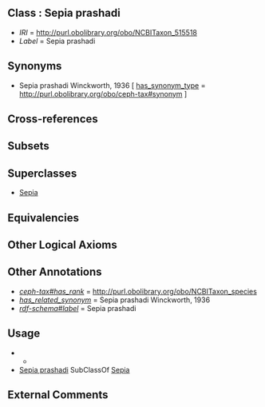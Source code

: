 
## Class : Sepia prashadi

 * *IRI* = http://purl.obolibrary.org/obo/NCBITaxon_515518
 * *Label* = Sepia prashadi

## Synonyms

 * Sepia prashadi Winckworth, 1936 [ [has_synonym_type](../../pe/oboInOwl#hasSynonymType.md) = http://purl.obolibrary.org/obo/ceph-tax#synonym ]

## Cross-references


## Subsets


## Superclasses

 * [Sepia](../../NCBITaxon/09/NCBITaxon_6609.md)

## Equivalencies


## Other Logical Axioms


## Other Annotations

 * *[ceph-tax#has_rank](../../ceph-tax#has/nk/ceph-tax#has_rank.md)* = http://purl.obolibrary.org/obo/NCBITaxon_species
 * *[has_related_synonym](../../ym/oboInOwl#hasRelatedSynonym.md)* = Sepia prashadi Winckworth, 1936
 * *[rdf-schema#label](../../el/rdf-schema#label.md)* = Sepia prashadi

## Usage

 * -
 * [Sepia prashadi](../../NCBITaxon/18/NCBITaxon_515518.md) SubClassOf [Sepia](../../NCBITaxon/09/NCBITaxon_6609.md)

## External Comments

